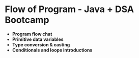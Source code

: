 # **Flow of Program - Java + DSA Bootcamp**
* **Program flow chat**
* **Primitive data variables**
* **Type conversion & casting**
* **Conditionals and loops introductions**


